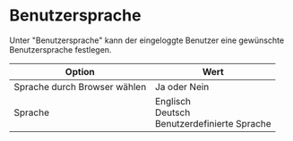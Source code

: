 # Benutzersprache

Unter "Benutzersprache" kann der eingeloggte Benutzer eine gewünschte Benutzersprache festlegen.

| Option | Wert |
| - | - |
| Sprache durch Browser wählen | Ja oder Nein |
| Sprache | Englisch<br>Deutsch<br>Benutzerdefinierte Sprache |

